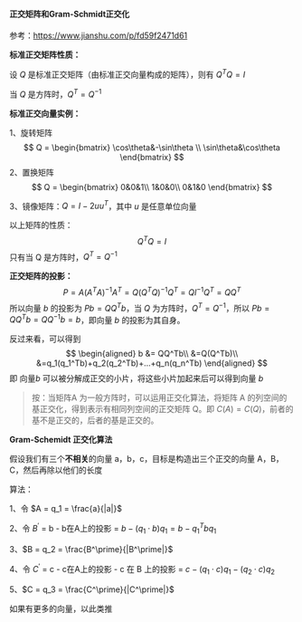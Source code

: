 #### 正交矩阵和Gram-Schmidt正交化



参考：https://www.jianshu.com/p/fd59f2471d61



**标准正交矩阵性质：**

设 $Q$ 是标准正交矩阵（由标准正交向量构成的矩阵），则有 $Q^TQ = I$

当 $Q$ 是方阵时，$Q^T=Q^{-1}$

**标准正交向量实例：**

1、旋转矩阵
$$
Q = \begin{bmatrix}
\cos\theta&-\sin\theta \\
\sin\theta&\cos\theta
\end{bmatrix}
$$
2、置换矩阵
$$
Q = \begin{bmatrix}
0&0&1\\
1&0&0\\
0&1&0
\end{bmatrix}
$$


3、镜像矩阵：$Q = I - 2uu^T$，其中 $u$ 是任意单位向量



以上矩阵的性质：
$$
Q^TQ=I
$$
只有当 Q 是方阵时，$Q^T = Q^{-1}$



**正交矩阵的投影：**
$$
P=A(A^TA)^{-1}A^T=Q(Q^TQ)^{-1}Q^T=QI^{-1}Q^T=QQ^T
$$
所以向量 $b$ 的投影为 $Pb=QQ^Tb$，当 $Q$ 为方阵时，$Q^T=Q^{-1}$，所以 $Pb=QQ^Tb=QQ^{-1}b=b$，即向量 $b$ 的投影为其自身。

反过来看，可以得到
$$
\begin{aligned}
b &= QQ^Tb\\
&=Q(Q^Tb)\\
&=q_1(q_1^Tb)+q_2(q_2^Tb)+...+q_n(q_n^Tb)
\end{aligned}
$$
即 向量$b$ 可以被分解成正交的小片，将这些小片加起来后可以得到向量 $b$

> 按：当矩阵A 为一般方阵时，可以运用正交化算法，将矩阵 A 的列空间的基正交化，得到表示有相同列空间的正交矩阵 Q。即 $C(A)=C(Q)$，前者的基不是正交的，后者的基是正交的。



**Gram-Schemidt 正交化算法**

假设我们有三个**不相关**的向量 a，b，c，目标是构造出三个正交的向量 A，B，C，然后再除以他们的长度

算法：

1、令 $A = q_1 = \frac{a}{|a|}$

2、令 $B^\prime$ = b - b在A上的投影 = $b-(q_1 \cdot b) q_1= b - q_1^Tbq_1$

3、$B = q_2 = \frac{B^\prime}{|B^\prime|}$

4、令 $C^\prime$ = c - c在A上的投影 - c 在 B 上的投影 = $c-(q_1 \cdot c)q_1-(q_2 \cdot c)q_2$

5、$C = q_3 = \frac{C^\prime}{|C^\prime|}$

如果有更多的向量，以此类推







